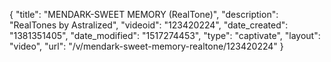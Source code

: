 {
    "title": "MENDARK-SWEET MEMORY (RealTone)",
    "description": "RealTones by Astralized",
    "videoid": "123420224",
    "date_created": "1381351405",
    "date_modified": "1517274453",
    "type": "captivate",
    "layout": "video",
    "url": "\/v\/mendark-sweet-memory-realtone\/123420224"
}
